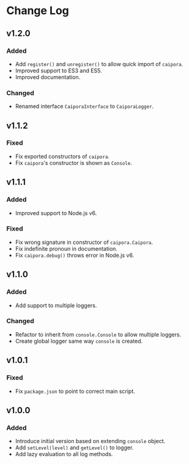 # Change Log

## v1.2.0
### Added
- Add `register()` and `unregister()` to allow quick import of `caipora`.
- Improved support to ES3 and ES5.
- Improved documentation.
### Changed
- Renamed interface `CaiporaInterface` to `CaiporaLogger`.

## v1.1.2
### Fixed
- Fix exported constructors of `caipora`.
- Fix `caipora`'s constructor is shown as `Console`.

## v1.1.1
### Added
- Improved support to Node.js v6.
### Fixed
- Fix wrong signature in constructor of `caipora.Caipora`.
- Fix indefinite pronoun in documentation.
- Fix `caipora.debug()` throws error in Node.js v6.

## v1.1.0
### Added
- Add support to multiple loggers.
### Changed
- Refactor to inherit from `console.Console` to allow multiple loggers.
- Create global logger same way `console` is created.

## v1.0.1
### Fixed
- Fix `package.json` to point to correct main script.

## v1.0.0
### Added
- Introduce initial version based on extending `console` object.
- Add `setLevel(level)` and `getLevel()` to logger.
- Add lazy evaluation to all log methods.